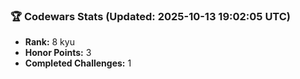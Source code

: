 ### 🏆 Codewars Stats (Updated: 2025-10-13 19:02:05 UTC)

- **Rank:** 8 kyu
- **Honor Points:** 3
- **Completed Challenges:** 1
